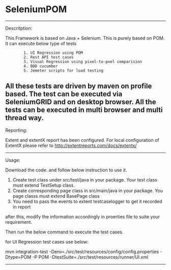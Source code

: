 # SeleniumPOM
------------------------------------------------------------------------------------------------------------------------------
Descritption: 

This Framework is based on Java + Selenium. This is purely based on POM. It can execute below type of tests 

			1. UI Regression using POM
			2. Rest API test cases
			3. Visual Regression using pixel-to-pxel comparision
			4. BDD cucumber 
			5. Jemeter scripts for load testing
			
All these tests are driven by maven on profile based. The test can be executed via SeleniumGRID and on desktop browser. All the tests can be executed in multi browser and multi thread way. 
---------------------------------------------------------------------------------------------------------------------------------

Reporting: 

Extent and extentX report has been configured. For local configuration of ExtentX please refer to http://extentreports.com/docs/extentx/

-----------------------------------------------------------------------------------------------------------------------------------
 Usage:
 
 Download the code. and follow below instruction to use it.
 
 1. Create test class under src/test/java in your package. Your test class must extend TestSetup class.
 2. Create corresponding page class in src/main/java in your package. You page classs must extend BasePage class
 3. You need to pass the events to extent testcaselogger to get it recorded in report
 
 after this, modify the information accordingly in proerties file to suite your requirement.
 
 Then run the below command to execute the test cases.
 
 for UI Regression test cases use below:
 
 mvn integration-test -Denv=./src/test/resources/config/config.properties -Dtype=POM -P POM -DtestSuite=./src/test/resources/runner/UI.xml 
 
 -------------------------------------------------------------------------------------------------------------------------------------------------
 
